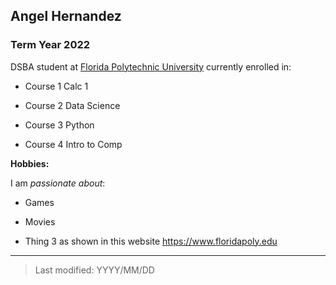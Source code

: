 ## Angel Hernandez

### Term Year 2022

DSBA student at [Florida Polytechnic University](https://www.floridapoly.edu) currently enrolled in: 

- Course 1 Calc 1

- Course 2 Data Science

- Course 3 Python

- Course 4 Intro to Comp

**Hobbies:**

I am _passionate about_: 

- Games

- Movies

- Thing 3 as shown in this website <https://www.floridapoly.edu>

***

> Last modified: YYYY/MM/DD